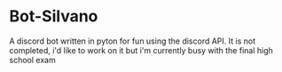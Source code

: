 # Bot-Silvano
A discord bot written in pyton for fun using the discord API. It is not completed, i'd like to work on it but i'm currently busy with the final high school exam
